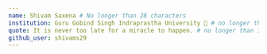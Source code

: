 ```yaml
---
name: Shivam Saxena # No longer than 28 characters
institution: Guru Gobind Singh Indraprastha University 🚩 # no longer than 58 characters
quote: It is never too late for a miracle to happen. # no longer than 100 characters, avoid using quotes(") to guarantee the format remains the same.
github_user: shivams29
---
```


